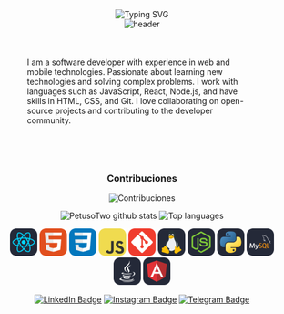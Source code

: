 

<!-- Imagen de texto animado -->
<div align="center">
  <img src="https://readme-typing-svg.herokuapp.com/?color=02D9F7FF&size=35&center=true&vCenter=true&width=1000&lines=Welcome!;I'm+from+Perú;Software+Developer" alt="Typing SVG" />
</div>

<div align="center">
  <!-- Imagen en movimiento (header) -->
  <img src="https://capsule-render.vercel.app/api?type=waving&color=gradient&height=350&section=header&text=%20Fabian&fontSize=120&animation=twinkling&fontAlignY=43&desc=A%20Programmer%20%20%20%20&descAlignY=57&descAlign=63" alt="header" />
</div>

<!-- Información sobre el desarrollador -->
<p align="left" style="margin: 20px; padding: 30px;"> 
  I am a software developer with experience in web and mobile technologies. Passionate about learning new technologies and solving complex problems. I work with languages such as JavaScript, React, Node.js, and have skills in HTML, CSS, and Git. I love collaborating on open-source projects and contributing to the developer community.
</p>

<!-- Contribuciones -->
<h3 align="center" style="padding-top: 30px;">Contribuciones</h3>
<p align="center">
  <img width="740em" src="https://github-profile-summary-cards.vercel.app/api/cards/profile-details?username=PetusoTwo&theme=github_dark" alt="Contribuciones" />
</p>

<!-- Estadísticas de GitHub -->
<div align="center">  
  <img width="49%" height="195px" src="https://github-readme-stats.vercel.app/api?username=PetusoTwo&show_icons=true&count_private=true&hide_border=true&title_color=02D9F7FF&icon_color=02D9F7FF&text_color=c9d1d9&bg_color=0d1117" alt="PetusoTwo github stats" /> 
  <img width="41%" height="195px" src="https://github-readme-stats.vercel.app/api/top-langs/?username=PetusoTwo&layout=compact&hide_border=true&title_color=02D9F7FF&text_color=02D9F7FF&bg_color=0d1117" alt="Top languages" />
</div> 

<!-- Habilidades -->
<p align="center"> 
  <img src="https://github.com/tandpfun/skill-icons/blob/main/icons/React-Dark.svg" width="48" title="React.Js" />
  <img src="https://github.com/tandpfun/skill-icons/blob/main/icons/HTML.svg" width="48" title="HTML" />
  <img src="https://github.com/tandpfun/skill-icons/blob/main/icons/CSS.svg" width="48" title="CSS" />
  <img src="https://github.com/tandpfun/skill-icons/blob/main/icons/JavaScript.svg" width="48" title="JavaScript" />
  <img src="https://github.com/tandpfun/skill-icons/blob/main/icons/Git.svg" width="48" title="Git" />
  <img src="https://github.com/tandpfun/skill-icons/blob/main/icons/Linux-Dark.svg" width="48" title="Linux" />
  <img src="https://github.com/tandpfun/skill-icons/blob/main/icons/NodeJS-Dark.svg" width="48" title="NodeJs" />
  <img src="https://github.com/tandpfun/skill-icons/blob/main/icons/Python-Dark.svg" width="48" title="Python" />
  <img src="https://github.com/tandpfun/skill-icons/blob/main/icons/MySQL-Dark.svg" width="48" title="MySQL" />
  <img src="https://github.com/tandpfun/skill-icons/blob/main/icons/Java-Dark.svg" width="48" title="Java" />
  <img src="https://github.com/tandpfun/skill-icons/blob/main/icons/Angular-Dark.svg" width="48" title="Angular" />


</p>

<!-- Redes sociales -->
<p align="center">
  <a href="https://www.linkedin.com/in/:3" target="_blank"><img src="https://img.shields.io/badge/-LinkedIn-0A0A0B?logo=linkedin&style=for-the-badge&logoColor=white" alt="LinkedIn Badge" /></a>
  <a href="https://www.instagram.com/petuso_two/" target="_blank"><img src="https://img.shields.io/badge/-Instagram-0A0A0B?logo=instagram&style=for-the-badge&logoColor=white" alt="Instagram Badge" /></a>
  <a href="https://t.me/petusotwo" target="_blank"><img src="https://img.shields.io/badge/-Telegram-0A0A0B?logo=telegram&style=for-the-badge&logoColor=white" alt="Telegram Badge" /></a>
</p>

